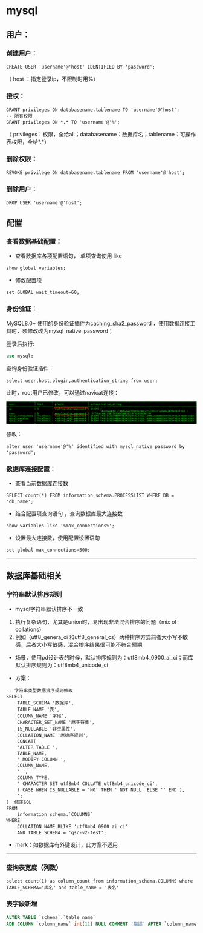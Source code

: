 # mysql

## 用户：

### 创建用户：

```mysql
CREATE USER 'username'@'host' IDENTIFIED BY 'password';
```

（ host ：指定登录ip，不限制时用%）

### 授权：

```MySQL
GRANT privileges ON databasename.tablename TO 'username'@'host';
-- 所有权限
GRANT privileges ON *.* TO 'username'@'%';
```

（ privileges：权限，全给all；databasename：数据库名；tablename：可操作表权限，全给*.*）

### 删除权限：

```mysql
REVOKE privilege ON databasename.tablename FROM 'username'@'host';
```

### 删除用户：

```mysql
DROP USER 'username'@'host';
```

## 配置

### 查看数据基础配置：

+ 查看数据库各项配置语句， 单项查询使用  like 

```mysql
show global variables;
```

+ 修改配置项

```mysql
set GLOBAL wait_timeout=60;
```



### 身份验证：

MySQL8.0+ 使用的身份验证插件为caching_sha2_password ，使用数据连接工具时，须修改改为mysql_native_password；

登录后执行:

```sql
use mysql;
```

查询身份验证插件：

```mysql
select user,host,plugin,authentication_string from user;
```

此时，root用户已修改，可以通过navicat连接：

![image-20191224095932907](mysql.assets\image-20191224095932907.png)

修改：

```mysql
alter user 'username'@'%' identified with mysql_native_password by 'password';
```



### 数据库连接配置：

+ 查看当前数据库连接数

```mysql
SELECT count(*) FROM information_schema.PROCESSLIST WHERE DB = 'db_name';
```

+ 结合配置项查询语句 ，查询数据库最大连接数

```mysql
show variables like '%max_connections%';
```

+ 设置最大连接数，使用配置设置语句

```mysql
set global max_connections=500;
```



----



## 数据库基础相关

### 字符串默认排序规则

+ mysql字符串默认排序不一致

1.  执行复杂语句，尤其是union时，易出现非法混合排序的问题（mix of collations）
2.  例如（utf8_genera_ci 和utf8_general_cs）两种排序方式前者大小写不敏感，后者大小写敏感，混合排序结果很可能不符合预期


+ 场景，使用pd设计表的时候，默认排序规则为：utf8mb4_0900_ai_ci；而库默认排序规则为：utf8mb4_unicode_ci


+ 方案：

```mysql
-- 字符串类型数据排序规则修改
SELECT
	TABLE_SCHEMA '数据库',
	TABLE_NAME '表',
	COLUMN_NAME '字段',
	CHARACTER_SET_NAME '原字符集',
	IS_NULLABLE '非空属性',
	COLLATION_NAME '原排序规则',
	CONCAT(
	'ALTER TABLE ',
	TABLE_NAME,
	' MODIFY COLUMN ',
	COLUMN_NAME,
	' ',
	COLUMN_TYPE,
	' CHARACTER SET utf8mb4 COLLATE utf8mb4_unicode_ci',
	( CASE WHEN IS_NULLABLE = 'NO' THEN ' NOT NULL' ELSE '' END ),
	';' 
) '修正SQL' 
FROM
	information_schema.`COLUMNS` 
WHERE
	COLLATION_NAME RLIKE 'utf8mb4_0900_ai_ci' 
	AND TABLE_SCHEMA = 'qsc-v2-test';
```

+ mark：如数据库有外键设计，此方案不适用

----



### 查询表宽度（列数）

```mysql
select count(1) as column_count from information_schema.COLUMNS where TABLE_SCHEMA='库名' and table_name = '表名'
```

### 表字段新增

```sql
ALTER TABLE `schema`.`table_name` 
ADD COLUMN `column_name` int(11) NULL COMMENT '描述' AFTER `column_name`;
```

